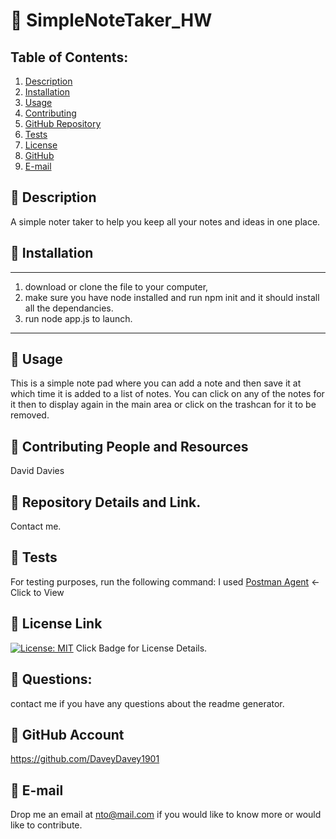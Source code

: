 # :small_orange_diamond: SimpleNoteTaker_HW
## Table of Contents:
  1. [Description](#Description) 
  2. [Installation](#Installation)
  3. [Usage](#Usage)  
  4. [Contributing](#Contributing-and-Resources)
  5. [GitHub Repository](#Repository-Details-Link)
  6. [Tests](#Tests)
  4. [License](#License-Link)
  7. [GitHub](#GitHub-Account)
  8. [E-mail](#E-mail)
## :small_blue_diamond: Description

A simple noter taker to help you keep all your notes and ideas in one place.

## :small_blue_diamond: Installation
---
1. download or clone the file to your computer, 
2. make sure you have node installed and run npm init and it should install all the dependancies. 
3. run node app.js to launch.  
---
## :small_blue_diamond: Usage

This is a simple note pad where you can add a note and then save it at which time it is added to a list of notes.  You can click on any of the notes for it then to display again in the main area or click on the trashcan for it to be removed. 

## :small_blue_diamond: Contributing People and Resources

David Davies

## :small_blue_diamond: Repository Details and Link.

Contact me.

## :small_blue_diamond: Tests

For testing purposes, run the following command:
I used [Postman Agent](https://www.postman.com/downloads/) <-Click to View

## :small_blue_diamond: License Link
[![License: MIT](https://img.shields.io/badge/License-MIT-yellow.svg)](https://opensource.org/licenses/MIT) Click Badge for License Details.



## :small_blue_diamond: Questions:
contact me if you have any questions about the readme generator.

## :small_blue_diamond: GitHub Account
https://github.com/DaveyDavey1901

## :small_blue_diamond: E-mail
Drop me an email at nto@mail.com if you would like to know more or would like to contribute.
